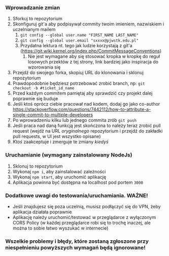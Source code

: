 ### Wprowadzanie zmian

1. Sforkuj to repozytorium
2. Skonfiguruj git'a aby podpisywał commity twoim imieniem, nazwiskiem i uczelnianym mailem
   1. `git config --global user.name "FIRST_NAME LAST_NAME"`
   2. `git config --global user.email "sxxxx@pjwstk.edu.pl"`
   3. Przydatna lektura nt. tego jak ludzie korzystają z git'a (https://git.wiki.kernel.org/index.php/CommitMessageConventions)
      1. Nie jest wymagane aby się stosować kropka w kropkę do reguł losowych przektów z tej strony, link bardziej jako inspiracja do wzorowania się
3. Przejdź do swojego forka, skopiuj URL do klonowania i sklonuj repozytorium
4. Prawdopodobnie będziesz potrzebować zrobić branch, np: `git checkout -b #ticket_id_name`
5. Przed każdym commitem pamiętaj aby sprawdzić czy projekt dalej poprawnie się buduje
6. Jeśli ktoś oprócz ciebie pracował nad kodem, dodaj go jako co-author https://stackoverflow.com/questions/7442112/how-to-attribute-a-single-commit-to-multiple-developers
7. Po wprowadzeniu kilku lub jednego commita zrób `git push`
8. Jeśli praca nad daną funkcją jest skończona to należy teraz zrobić pull request (wejdź na URL _oryginalnego_ repozytorium i przejdź do zakładki pull requests, w UI jest wszystko opisane)
9. _Ktoś_ zaakceptuje i zmerguje te zmiany _kiedyś_

### Uruchamianie (wymagany zainstalowany NodeJs)

1. Sklonuj to repozytorium
2. Wykonaj `npm i`, aby zainstalować zależności
3. Wykonaj `npm start`, aby uruchomić aplikację
4. Aplikacja powinna być dostępna na localhost pod portem `3000`

### Dodatkowe uwagi do testowania/uruchamiania. WAŻNE!
 - Jeśli znajdujesz się poza uczelnią, musisz podłączyć się do VPN, żeby aplikacja działała poprawnie
 - Aplikację należy uruchomić/testować w przeglądarce z wyłączonym CORS Policy (w każdej przeglądarce robi się to trochę inaczej, ale można to sobie łatwo wyszukać w internecie)

### Wszelkie problemy i błędy, które zostaną zgłoszone przy niespełnieniu powyższych wymagań będą ignorowane!